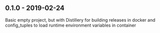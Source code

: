 ## 0.1.0 - 2019-02-24
Basic empty project, but with Distillery for building releases in docker
and config_tuples to load runtime environment variables in container
